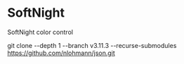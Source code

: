 # SoftNight
SoftNight color control

git clone --depth 1 --branch v3.11.3 --recurse-submodules https://github.com/nlohmann/json.git